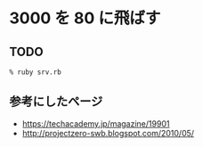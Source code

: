 # 3000 を 80 に飛ばす

## TODO

```shell
% ruby srv.rb
```

## 参考にしたページ
- https://techacademy.jp/magazine/19901
- http://projectzero-swb.blogspot.com/2010/05/
